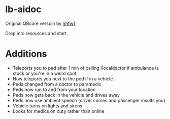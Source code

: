 # lb-aidoc

Original QBcore versoin by [hhfw1](https://github.com/hhfw1/hh_aidoc)

Drop into resources and start.

# Additions

* Teleports you to ped after 1 min of calling /localdoctor if ambulance is stuck or you're in a weird spot.
* Now teleports you next to the ped if in a vehicle.
* Peds changed from a doctor to paramedic
* Peds now run to and from your location
* Peds now gets back in the vehicle and drives away
* Peds now use ambient speech (driver curses and passenger insults you)
* Vehicle turns on lights and sirens
* Looks for medics on duty rather than online
